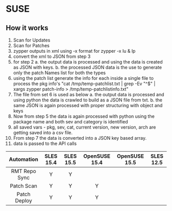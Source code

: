 # SUSE
## How it works
1. Scan for Updates
2. Scan for Patches
3. zypper outputs in xml using -x format for zypper -x lu & lp
4. convert the xml to JSON from step 3
5. for step 2 
    a. the output data is processed and using the data is created as JSON with keys.
    b. the processed JSON data is the use to generate only the patch Names list for both the types
6. using the patch list generate the info for each inside a single file to process the pkg info's
    "cat /tmp/temp-patchlist.txt | grep -Ev "^$" | xargs zypper patch-info > /tmp/temp-patchlistinfo.txt"
7. The file from set 6 is used as below
    a. the output data is processed and using python the data is crawled to build as a JSON file from txt.
    b. the same JSON is again processed with proper structuring with object and keys
8. Now from step 5 the data is again processed with python using the package name and both sev and category is identified
9. all saved vars - pkg, sev, cat, current version, new version, arch are getting saved into a csv file.
10. From step 7 the data is converted into a JSON key based array.
11. data is passed to the API calls



| Automation        | SLES 15.4   | SLES 15.5   | OpenSUSE 15.4   | OpenSUSE 15.5  | SLES 12.5  |
|:---:|:---:|:---:|:---:|:---:|:---:|
| RMT Repo Sync     | Y  | Y  |    |   |     |
| Patch Scan        | Y  | Y  | Y  |   |     |
| Patch Deploy      | Y  | Y  | Y  |   |     |
